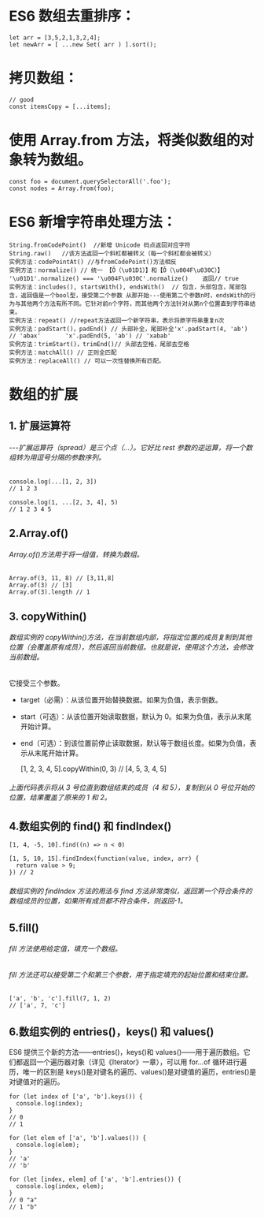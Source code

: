 # ES6 数组去重排序：

    let arr = [3,5,2,1,3,2,4];
    let newArr = [ ...new Set( arr ) ].sort();

# 拷贝数组：

    // good
    const itemsCopy = [...items];

# 使用 Array.from 方法，将类似数组的对象转为数组。

    const foo = document.querySelectorAll('.foo');
    const nodes = Array.from(foo);

# ES6 新增字符串处理方法：

    String.fromCodePoint()  //新增 Unicode 码点返回对应字符
    String.raw()   //该方法返回一个斜杠都被转义（每一个斜杠都会被转义）
    实例方法：codePointAt() //与fromCodePoint()方法相反
    实例方法：normalize() // 统一 【Ǒ（\u01D1）】和【Ǒ（\u004F\u030C）】 '\u01D1'.normalize() === '\u004F\u030C'.normalize()    返回// true
    实例方法：includes(), startsWith(), endsWith()  // 包含，头部包含，尾部包含，返回值是一个bool型，接受第二个参数 从那开始---使用第二个参数n时，endsWith的行为与其他两个方法有所不同。它针对前n个字符，而其他两个方法针对从第n个位置直到字符串结束。
    实例方法：repeat() //repeat方法返回一个新字符串，表示将原字符串重复n次
    实例方法：padStart()，padEnd() // 头部补全，尾部补全'x'.padStart(4, 'ab') // 'abax'       'x'.padEnd(5, 'ab') // 'xabab'
    实例方法：trimStart()，trimEnd()// 头部去空格，尾部去空格
    实例方法：matchAll() // 正则全匹配
    实例方法：replaceAll() // 可以一次性替换所有匹配。

# 数组的扩展

## 1. 扩展运算符

###### ---扩展运算符（spread）是三个点（...）。它好比 rest 参数的逆运算，将一个数组转为用逗号分隔的参数序列。

```
console.log(...[1, 2, 3])
// 1 2 3

console.log(1, ...[2, 3, 4], 5)
// 1 2 3 4 5

```

## 2.Array.of()

###### Array.of()方法用于将一组值，转换为数组。

    Array.of(3, 11, 8) // [3,11,8]
    Array.of(3) // [3]
    Array.of(3).length // 1

## 3. copyWithin()

###### 数组实例的 copyWithin()方法，在当前数组内部，将指定位置的成员复制到其他位置（会覆盖原有成员），然后返回当前数组。也就是说，使用这个方法，会修改当前数组。

它接受三个参数。

- target（必需）：从该位置开始替换数据。如果为负值，表示倒数。
- start（可选）：从该位置开始读取数据，默认为 0。如果为负值，表示从末尾开始计算。
- end（可选）：到该位置前停止读取数据，默认等于数组长度。如果为负值，表示从末尾开始计算。

  [1, 2, 3, 4, 5].copyWithin(0, 3)
  // [4, 5, 3, 4, 5]

###### 上面代码表示将从 3 号位直到数组结束的成员（4 和 5），复制到从 0 号位开始的位置，结果覆盖了原来的 1 和 2。

## 4.数组实例的 find() 和 findIndex()

```
[1, 4, -5, 10].find((n) => n < 0)

[1, 5, 10, 15].findIndex(function(value, index, arr) {
  return value > 9;
}) // 2

```

###### 数组实例的 findIndex 方法的用法与 find 方法非常类似，返回第一个符合条件的数组成员的位置，如果所有成员都不符合条件，则返回-1。

## 5.fill()

###### fill 方法使用给定值，填充一个数组。

###### fill 方法还可以接受第二个和第三个参数，用于指定填充的起始位置和结束位置。

    ['a', 'b', 'c'].fill(7, 1, 2)
    // ['a', 7, 'c']

## 6.数组实例的 entries()，keys() 和 values()

ES6 提供三个新的方法——entries()，keys()和 values()——用于遍历数组。它们都返回一个遍历器对象（详见《Iterator》一章），可以用 for...of 循环进行遍历，唯一的区别是 keys()是对键名的遍历、values()是对键值的遍历，entries()是对键值对的遍历。

    for (let index of ['a', 'b'].keys()) {
      console.log(index);
    }
    // 0
    // 1

    for (let elem of ['a', 'b'].values()) {
      console.log(elem);
    }
    // 'a'
    // 'b'

    for (let [index, elem] of ['a', 'b'].entries()) {
      console.log(index, elem);
    }
    // 0 "a"
    // 1 "b"
